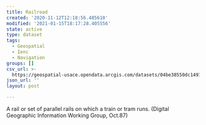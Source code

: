 ```yaml
---
title: Railroad
created: '2020-11-12T12:18:56.485610'
modified: '2021-01-15T18:17:28.405556'
state: active
type: dataset
tags:
  - Geospatial
  - Ienc
  - Navigation
groups: []
csv_url: >-
  https://geospatial-usace.opendata.arcgis.com/datasets/04be38550dc1491ca211e587ee38aec2_0.csv?outSR=%7B%22latestWkid%22%3A4326%2C%22wkid%22%3A4326%7D
json_url: ''
layout: post

---
```

A rail or set of parallel rails on which a train or tram runs. (Digital Geographic Information Working Group, Oct.87)
